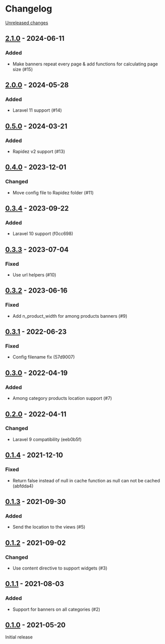 # Changelog 

[Unreleased changes](https://github.com/rapidez/amasty-promo-banners/compare/2.1.0...master)
## [2.1.0](https://github.com/rapidez/amasty-promo-banners/releases/tag/2.1.0) - 2024-06-11

### Added

- Make banners repeat every page & add functions for calculating page size (#15)

## [2.0.0](https://github.com/rapidez/amasty-promo-banners/releases/tag/2.0.0) - 2024-05-28

### Added

- Laravel 11 support (#14)

## [0.5.0](https://github.com/rapidez/amasty-promo-banners/releases/tag/0.5.0) - 2024-03-21

### Added

- Rapidez v2 support (#13)

## [0.4.0](https://github.com/rapidez/amasty-promo-banners/releases/tag/0.4.0) - 2023-12-01

### Changed

- Move config file to Rapidez folder (#11)

## [0.3.4](https://github.com/rapidez/amasty-promo-banners/releases/tag/0.3.4) - 2023-09-22

### Added

- Laravel 10 support (f0cc698)

## [0.3.3](https://github.com/rapidez/amasty-promo-banners/releases/tag/0.3.3) - 2023-07-04

### Fixed

- Use url helpers (#10)

## [0.3.2](https://github.com/rapidez/amasty-promo-banners/releases/tag/0.3.2) - 2023-06-16

### Fixed

- Add n_product_width for among products banners (#9)

## [0.3.1](https://github.com/rapidez/amasty-promo-banners/releases/tag/0.3.1) - 2022-06-23

### Fixed

- Config filename fix (57d9007)

## [0.3.0](https://github.com/rapidez/amasty-promo-banners/releases/tag/0.3.0) - 2022-04-19

### Added

- Among category products location support (#7)

## [0.2.0](https://github.com/rapidez/amasty-promo-banners/releases/tag/0.2.0) - 2022-04-11

### Changed

- Laravel 9 compatibility (eeb0b5f)

## [0.1.4](https://github.com/rapidez/amasty-promo-banners/releases/tag/0.1.4) - 2021-12-10

### Fixed

- Return false instead of null in cache function as null can not be cached (abfdda4)

## [0.1.3](https://github.com/rapidez/amasty-promo-banners/releases/tag/0.1.3) - 2021-09-30

### Added

- Send the location to the views (#5)

## [0.1.2](https://github.com/rapidez/amasty-promo-banners/releases/tag/0.1.2) - 2021-09-02

### Changed

- Use content directive to support widgets (#3)

## [0.1.1](https://github.com/rapidez/amasty-promo-banners/releases/tag/0.1.1) - 2021-08-03

### Added

- Support for banners on all categories (#2)

## [0.1.0](https://github.com/rapidez/amasty-promo-banners/releases/tag/0.1.0) - 2021-05-20

Initial release

